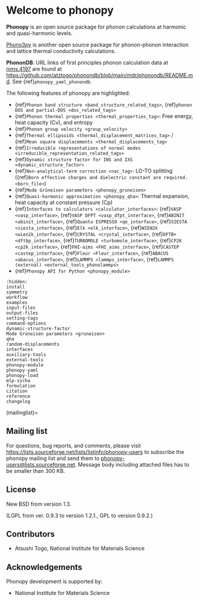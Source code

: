 # Welcome to phonopy

**Phonopy** is an open source package for phonon calculations at harmonic and
quasi-harmonic levels.

[Phono3py](http://phonopy.github.io/phono3py/) is another open source package
for phonon-phonon interaction and lattice thermal conductivity calculations.

**PhononDB**: URL links of first principles phonon calculation data at
[nims.4197](https://doi.org/10.48505/nims.4197) are found at
<https://github.com/atztogo/phonondb/blob/main/mdr/phonondb/README.md>.
See {ref}`phonopy_yaml_phonondb`.


The following features of phonopy are highlighted:

- {ref}`Phonon band structure <band_structure_related_tags>`,
  {ref}`phonon DOS and partial-DOS <dos_related_tags>`
- {ref}`Phonon thermal properties <thermal_properties_tag>`: Free energy, heat
  capacity (Cv), and entropy
- {ref}`Phonon group velocity <group_velocity>`
- {ref}`Thermal ellipsoids <thermal_displacement_matrices_tag>` /
  {ref}`Mean square displacements <thermal_displacements_tag>`
- {ref}`Irreducible representations of normal modes <irreducible_representation_related_tags>`
- {ref}`Dynamic structure factor for INS and IXS <dynamic_structure_factor>`
- {ref}`Non-analytical-term correction <nac_tag>`: LO-TO splitting
  ({ref}`Born effective charges and dielectric constant are required. <born_file>`)
- {ref}`Mode Grüneisen parameters <phonopy_gruneisen>`
- {ref}`Quasi-harmonic approximation <phonopy_qha>`: Thermal expansion, heat
  capacity at constant pressure (Cp)
- {ref}`Interfaces to calculators <calculator_interfaces>`: {ref}`VASP
<vasp_interface>`, {ref}`VASP DFPT <vasp_dfpt_interface>`, {ref}`ABINIT
<abinit_interface>`, {ref}`Quantu ESPRESSO <qe_interface>`, {ref}`SIESTA
<siesta_interface>`, {ref}`Elk <elk_interface>`, {ref}`WIEN2k
<wien2k_interface>`, {ref}`CRYSTAL <crystal_interface>`, {ref}`DFTB+
<dftbp_interface>`, {ref}`TURBOMOLE <turbomole_interface>`, {ref}`CP2K
<cp2k_interface>`, {ref}`FHI-aims <FHI_aims_interface>`, {ref}`CASTEP
<castep_interface>`, {ref}`Fleur <Fleur_interface>`, {ref}`ABACUS
<abacus_interface>`, {ref}`LAMMPS <lammps_interface>`, {ref}`LAMMPS (external)
<external_tools_phonolammps>`
- {ref}`Phonopy API for Python <phonopy_module>`

```{toctree}
:hidden:
install
symmetry
workflow
examples
input-files
output-files
setting-tags
command-options
dynamic-structure-factor
Mode Grüneisen parameters <gruneisen>
qha
random-displacements
interfaces
auxiliary-tools
external-tools
phonopy-module
phonopy-yaml
phonopy-load
mlp-sscha
formulation
citation
reference
changelog
```

<!-- Latex master doc is documentation.md. But documentation.md is not included
for html. Uncomment below when generating latex documentation. -->

<!-- ```{toctree}
:hidden:
documentation
```
-->

(mailinglist)=

## Mailing list

For questions, bug reports, and comments, please visit
<https://lists.sourceforge.net/lists/listinfo/phonopy-users> to subscribe the
phonopy mailing list and send them to <phonopy-users@lists.sourceforge.net>.
Message body including attached files has to be smaller than 300 KB.

## License

New BSD from version 1.3.

(LGPL from ver. 0.9.3 to version 1.2.1., GPL to version 0.9.2.)

## Contributors

- Atsushi Togo, National Institute for Materials Science

## Acknowledgements

Phonopy development is supported by:

- National Institute for Materials Science
